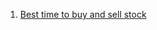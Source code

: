 1. [Best time to buy and sell stock](https://github.com/delawere/top-75-leetcode-questions/blob/main/questions/best-time-to-buy-and-sell-stock.js)
